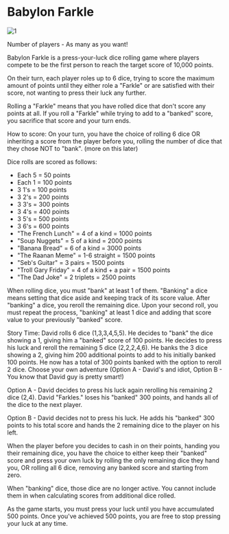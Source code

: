 # Babylon Farkle

![1](https://user-images.githubusercontent.com/1668182/172544817-bce41ed0-777d-4462-8232-43316aacb789.jpg)



Number of players - As many as you want!

Babylon Farkle is a press-your-luck dice rolling game where players compete to be the first person to reach the target score of 10,000 points.

On their turn, each player roles up to 6 dice, trying to score the maximum amount of points until they either role a "Farkle" or are satisfied with their score, not wanting to press their luck any further. 

Rolling a "Farkle" means that you have rolled dice that don't score any points at all. If you roll a "Farkle" while trying to add to a "banked" score, you sacrifice that score and your turn ends.

How to score:
On your turn, you have the choice of rolling 6 dice OR inheriting a score from the player before you, rolling the number of dice that they chose NOT to "bank". (more on this later)

Dice rolls are scored as follows:

* Each 5 = 50 points
* Each 1 = 100 points
* 3 1's = 100 points
* 3 2's  = 200 points
* 3 3's = 300 points
* 3 4's = 400 points
* 3 5's = 500 points
* 3 6's = 600 points
* "The French Lunch" = 4 of a kind = 1000 points
* "Soup Nuggets" = 5 of a kind = 2000 points
* "Banana Bread" = 6 of a kind = 3000 points
* "The Raanan Meme" = 1-6 straight = 1500 points
* "Seb's Guitar" = 3 pairs = 1500 points
* "Troll Gary Friday" = 4 of a kind + a pair = 1500 points
* "The Dad Joke" = 2 triplets = 2500 points

When rolling dice, you must "bank" at least 1 of them. "Banking" a dice means setting that dice aside and keeping track of its score value. After "banking" a dice, you reroll the remaining dice. Upon your second roll, you must repeat the process, "banking" at least 1 dice and adding that score value to your previously "banked" score. 

Story Time: David rolls 6 dice (1,3,3,4,5,5). He decides to "bank" the dice showing a 1, giving him a "banked" score of 100 points. He decides to press his luck and reroll the remaining 5 dice (2,2,2,4,6). He banks the 3 dice showing a 2, giving him 200 additional points to add to his initially banked 100 points. He now has a total of 300 points banked with the option to reroll 2 dice. Choose your own adventure (Option A - David's and idiot, Option B - You know that David guy is pretty smart!)

Option A - David decides to press his luck again rerolling his remaining 2 dice (2,4). David "Farkles." loses his "banked" 300 points, and hands all of the dice to the next player.

Option B - David decides not to press his luck. He adds his "banked" 300 points to his total score and hands the 2 remaining dice to the player on his left. 

When the player before you decides to cash in on their points, handing you their remaining dice, you have the choice to either keep their "banked" score and press your own luck by rolling the only remaining dice they hand you, OR rolling all 6 dice, removing any banked score and starting from zero.

When "banking" dice, those dice are no longer active. You cannot include them in when calculating scores from additional dice rolled.

As the game starts, you must press your luck until you have accumulated 500 points. Once you've achieved 500 points, you are free to stop pressing your luck at any time.
